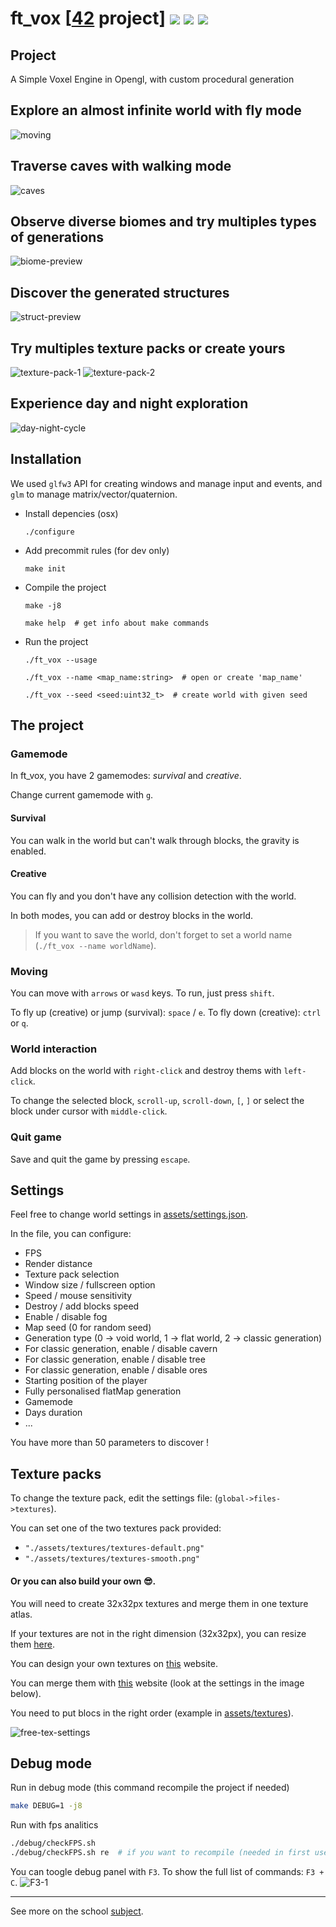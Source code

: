 # ft_vox [[42](https://www.42.fr/) project] ![](https://github.com/zer0nim/ft_vox/workflows/make/badge.svg) ![](https://github.com/zer0nim/ft_vox/workflows/linter/badge.svg) ![](https://github.com/zer0nim/ft_vox/workflows/ft_vox/badge.svg)

## Project
A Simple Voxel Engine in Opengl, with custom procedural generation

## Explore an almost infinite world with fly mode

![moving](/assets/GIFs/moving.gif)
## Traverse caves with walking mode
![caves](/assets/GIFs/survival-caves.gif)
## Observe diverse biomes and try multiples types of generations
![biome-preview](/assets/imgs/biome-preview.png)
## Discover the generated structures
![struct-preview](/assets/imgs/struct-preview.png)
## Try multiples texture packs or create yours
![texture-pack-1](/assets/imgs/smooth-preview.png)
![texture-pack-2](/assets/imgs/texture-blocks.png)
## Experience day and night exploration
![day-night-cycle](/assets/imgs/day-night-cycle.png)

## Installation

We used `glfw3` API for creating windows and manage input and events,
and `glm` to manage matrix/vector/quaternion.

- Install depencies (osx)

	```./configure```

- Add precommit rules (for dev only)

	```make init```

- Compile the project

	```make -j8```

	```make help  # get info about make commands```
- Run the project

	```./ft_vox --usage```

	```./ft_vox --name <map_name:string>  # open or create 'map_name'```

	```./ft_vox --seed <seed:uint32_t>  # create world with given seed```

## The project

### Gamemode

In ft_vox, you have 2 gamemodes: *survival* and *creative*.

Change current gamemode with `g`.

#### Survival
You can walk in the world but can't walk through blocks, the gravity is enabled.

#### Creative
You can fly and you don't have any collision detection with the world.

In both modes, you can add or destroy blocks in the world.

> If you want to save the world, don't forget to set a world name (`./ft_vox --name worldName`).

### Moving

You can move with `arrows` or `wasd` keys.
To run, just press `shift`.

To fly up (creative) or jump (survival): `space` / `e`.
To fly down (creative): `ctrl` or `q`.

### World interaction

Add blocks on the world with `right-click` and destroy thems with `left-click`.

To change the selected block, `scroll-up`, `scroll-down`, `[`, `]` or select the block under cursor with `middle-click`.

### Quit game

Save and quit the game by pressing `escape`.

## Settings

Feel free to change world settings in [assets/settings.json](assets/settings.json).

In the file, you can configure:
- FPS
- Render distance
- Texture pack selection
- Window size / fullscreen option
- Speed / mouse sensitivity
- Destroy / add blocks speed
- Enable / disable fog
- Map seed (0 for random seed)
- Generation type (0 -> void world, 1 -> flat world, 2 -> classic generation)
- For classic generation, enable / disable cavern
- For classic generation, enable / disable tree
- For classic generation, enable / disable ores
- Starting position of the player
- Fully personalised flatMap generation
- Gamemode
- Days duration
- ...

You have more than 50 parameters to discover !

## Texture packs

To change the texture pack, edit the settings file: (`global->files->textures`).

You can set one of the two textures pack provided:
- `"./assets/textures/textures-default.png"`
- `"./assets/textures/textures-smooth.png"`

#### Or you can also build your own 😎.

You will need to create 32x32px textures and merge them in one texture atlas.

If your textures are not in the right dimension (32x32px), you can resize them [here](https://www.birme.net/?target_width=32&target_height=32&quality=0).

You can design your own textures on [this](https://www.pixilart.com/draw?ref=home-page) website.

You can merge them with [this](http://free-tex-packer.com/app/) website (look at the settings in the image below).

You need to put blocs in the right order (example in [assets/textures](assets/textures)).

![free-tex-settings](/assets/imgs/free-tex-settings.png)

## Debug mode

Run in debug mode (this command recompile the project if needed)
``` sh
make DEBUG=1 -j8
```

Run with fps analitics
``` sh
./debug/checkFPS.sh
./debug/checkFPS.sh re  # if you want to recompile (needed in first use)
```

You can toogle debug panel with `F3`.
To show the full list of commands: `F3 + C`.
![F3-1](/assets/imgs/F3-1.png)

---

See more on the school [subject](ft_vox.fr.pdf).

